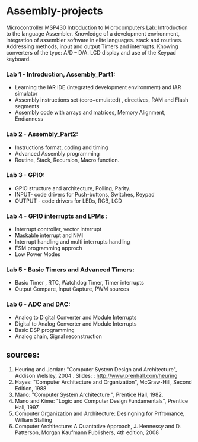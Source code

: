 # Assembly-projects

Microcontroller MSP430 Introduction to Microcomputers Lab: Introduction to the language Assembler. 
Knowledge of a development environment, integration of assembler software in elite languages. 
stack and routines. Addressing methods, input and output Timers and interrupts. Knowing converters of the type: A/D – D/A.
LCD display and use of the Keypad keyboard.

### Lab 1 - Introduction, Assembly_Part1: 
* Learning the IAR IDE (integrated development environment) and IAR simulator
* Assembly instructions set (core+emulated) , directives, RAM and Flash segments
* Assembly code with arrays and matrices, Memory Alignment, Endianness
### Lab 2 - Assembly_Part2:
* Instructions format, coding and timing
* Advanced Assembly programming
* Routine, Stack, Recursion, Macro function.
### Lab 3 - GPIO:
* GPIO structure and architecture, Polling, Parity.
* INPUT- code drivers for Push-buttons, Switches, Keypad
* OUTPUT - code drivers for LEDs, RGB, LCD
### Lab 4 - GPIO interrupts and LPMs :
* Interrupt controller, vector interrupt
* Maskable interrupt and NMI
* Interrupt handling and multi interrupts handling
* FSM programming approch
* Low Power Modes
### Lab 5 - Basic Timers and Advanced Timers:
* Basic Timer , RTC, Watchdog Timer, Timer interrupts
* Output Compare, Input Capture, PWM sources
### Lab 6 - ADC and DAC:
* Analog to Digital Converter and Module Interrupts
* Digital to Analog Converter and Module Interrupts
* Basic DSP programming
* Analog chain, Signal reconstruction 

## sources:
1. Heuring and Jordan: "Computer System Design and Architecture", Addison Welsley, 2004 . Slides: : http://www.prenhall.com/heuring 
2. Hayes: "Computer Architecture and Organization", McGraw-Hill, Second Edition, 1988 
3. Mano: "Computer System Architecture ", Prentice Hall, 1982.
4. Mano and Kime: "Logic and Computer Design Fundamentals", Prentice Hall, 1997.
5. Computer Organization and Architecture: Desingning for Prfromance, William Stalling
6. Computer Architecture: A Quantative Approach, J. Hennessy and D. Patterson, Morgan Kaufmann Publishers, 4th edition, 2008 



